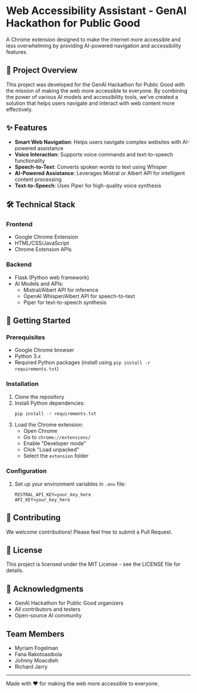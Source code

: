 # Web Accessibility Assistant - GenAI Hackathon for Public Good

A Chrome extension designed to make the internet more accessible and less overwhelming by providing AI-powered navigation and accessibility features.

## 🌟 Project Overview

This project was developed for the GenAI Hackathon for Public Good with the mission of making the web more accessible to everyone. By combining the power of various AI models and accessibility tools, we've created a solution that helps users navigate and interact with web content more effectively.

## ✨ Features

- **Smart Web Navigation**: Helps users navigate complex websites with AI-powered assistance
- **Voice Interaction**: Supports voice commands and text-to-speech functionality
- **Speech-to-Text**: Converts spoken words to text using   Whisper 
- **AI-Powered Assistance**: Leverages Mistral or Albert API for intelligent content processing
- **Text-to-Speech**: Uses Piper for high-quality voice synthesis

## 🛠️ Technical Stack

### Frontend
- Google Chrome Extension
- HTML/CSS/JavaScript
- Chrome Extension APIs

### Backend
- Flask (Python web framework)
- AI Models and APIs:
  - Mistral/Albert API for inference
  - OpenAI Whisper/Albert API for speech-to-text
  - Piper for text-to-speech synthesis

## 🚀 Getting Started

### Prerequisites
- Google Chrome browser
- Python 3.x
- Required Python packages (install using `pip install -r requirements.txt`)

### Installation
1. Clone the repository
2. Install Python dependencies:
   ```bash
   pip install -r requirements.txt
   ```
3. Load the Chrome extension:
   - Open Chrome
   - Go to `chrome://extensions/`
   - Enable "Developer mode"
   - Click "Load unpacked"
   - Select the `extension` folder

### Configuration
1. Set up your environment variables in `.env` file:
   ```
   MISTRAL_API_KEY=your_key_here
   API_KEY=your_key_here
   ```

## 🤝 Contributing

We welcome contributions! Please feel free to submit a Pull Request.

## 📝 License

This project is licensed under the MIT License - see the LICENSE file for details.

## 🙏 Acknowledgments

- GenAI Hackathon for Public Good organizers
- All contributors and testers
- Open-source AI community

## Team Members

- Myriam Fogelman
- Fana Rakotoasibola
- Johnny Moacdieh
- Richard Jarry


---

Made with ❤️ for making the web more accessible to everyone.
